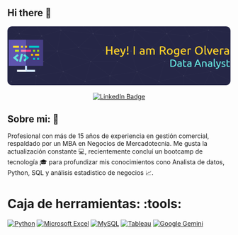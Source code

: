 ## Hi there 👋

<!--
**RogerOlvera/RogerOlvera** is a ✨ _special_ ✨ repository because its `README.md` (this file) appears on your GitHub profile.

Here are some ideas to get you started:

- 🔭 I’m currently working on ...
- 🌱 I’m currently learning ...
- 👯 I’m looking to collaborate on ...
- 🤔 I’m looking for help with ...
- 💬 Ask me about ...
- 📫 How to reach me: ...
- 😄 Pronouns: ...
- ⚡ Fun fact: ...
-->

![Header](Images/github-header-image.png)

<p align="center">
<a href="https://www.linkedin.com/in/rogelioolveram" target="_blank">
<img src= https://img.shields.io/badge/linkedin-%230077B5.svg?style=for-the-badge&logo=linkedin&logoColor=white alt="LinkedIn Badge">
</a>
</p>

## **Sobre mi:** :wave:

Profesional con más de 15 años de experiencia en gestión comercial, respaldado por un MBA en Negocios de Mercadotecnia. Me gusta la actualización constante :computer:, recientemente concluí un bootcamp de tecnología :mortar_board: para profundizar mis conocimientos cono Analista de datos, Python, SQL y análisis estadistico de negocios :chart_with_upwards_trend:. 

# **Caja de herramientas:** :tools:

[![Python](https://img.shields.io/badge/python-3670A0?style=for-the-badge&logo=python&logoColor=ffdd54)](https://img.shields.io/badge/python-3670A0?style=for-the-badge&logo=python&logoColor=ffdd54) [![Microsoft Excel](https://img.shields.io/badge/Microsoft_Excel-217346?style=for-the-badge&logo=microsoft-excel&logoColor=white)](https://img.shields.io/badge/Microsoft_Excel-217346?style=for-the-badge&logo=microsoft-excel&logoColor=white) [![MySQL](https://img.shields.io/badge/mysql-4479A1.svg?style=for-the-badge&logo=mysql&logoColor=white)](https://img.shields.io/badge/mysql-4479A1.svg?style=for-the-badge&logo=mysql&logoColor=white) [![Tableau](https://img.shields.io/badge/Tableau-E97627?style=for-the-badge&logo=Tableau&logoColor=white)](https://img.shields.io/badge/Tableau-E97627?style=for-the-badge&logo=Tableau&logoColor=white) [![Google Gemini](https://img.shields.io/badge/google%20gemini-8E75B2?style=for-the-badge&logo=google%20gemini&logoColor=white)](https://img.shields.io/badge/google%20gemini-8E75B2?style=for-the-badge&logo=google%20gemini&logoColor=white)

